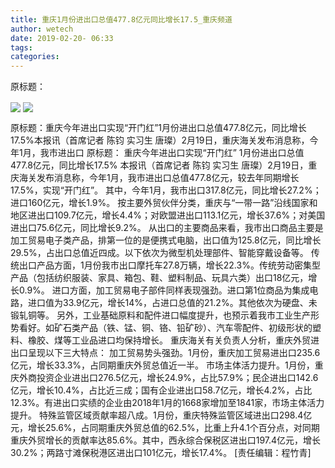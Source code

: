 ```yaml
---
title: 重庆1月份进出口总值477.8亿元同比增长17.5_重庆频道
author: wetech
date: 2019-02-20- 06:33
tags: 
categories: 
---
```

原标题：
<!-- more -->
                
<img align="center" border="0" src="http://p2.ifengimg.com/a/2019_08/65bc2210283fd09_size21_w600_h303.jpg" />
                
<img align="center" border="0" src="http://p2.ifengimg.com/a/2016/0810/204c433878d5cf9size1_w16_h16.png" />
            
原标题：重庆今年进出口实现“开门红”1月份进出口总值477.8亿元，同比增长17.5%本报讯（首席记者 陈钧 实习生 唐璨）2月19日，重庆海关发布消息称，今年1月，我市进出口
原标题：
重庆今年进出口实现“开门红”
1月份进出口总值477.8亿元，同比增长17.5%
本报讯（首席记者 陈钧 实习生 唐璨）2月19日，重庆海关发布消息称，今年1月，我市进出口总值477.8亿元，较去年同期增长17.5%，实现“开门红”。
其中，今年1月，我市出口317.8亿元，同比增长27.2%；进口160亿元，增长1.9%。
按主要外贸伙伴分类，重庆与“一带一路”沿线国家和地区进出口109.7亿元，增长4.4%；对欧盟进出口113.1亿元，增长37.6%；对美国进出口75.6亿元，同比增长9.2%。
从出口的主要商品来看，我市出口商品主要是加工贸易电子类产品，排第一位的是便携式电脑，出口值为125.8亿元，同比增长29.5%，占出口总值近四成。以下依次为微型机处理部件、智能穿戴设备等。
传统出口产品方面，1月份我市出口摩托车27.8万辆，增长22.3%。传统劳动密集型产品（包括纺织服装、家具、箱包、鞋、塑料制品、玩具六类）出口18亿元，增长0.9%。
进口方面，加工贸易电子部件同样表现强劲。进口第1位商品为集成电路，进口值为33.9亿元，增长14%，占进口总值的21.2%。其他依次为硬盘、未锻轧铜等。
另外，工业基础原料和配件进口幅度提升，也预示着我市工业生产形势看好。如矿石类产品（铁、锰、铜、铬、铅矿砂）、汽车零配件、初级形状的塑料、橡胶、煤等工业品进口均保持增长。
重庆海关有关负责人分析，重庆外贸进出口呈现以下三大特点：
加工贸易势头强劲。1月份，重庆加工贸易进出口235.6亿元，增长33.3%，占同期重庆外贸总值近一半。
市场主体活力提升。1月份，重庆外商投资企业进出口276.5亿元，增长24.9%，占比57.9%；民企进出口142.6亿元，增长10.4%，占比近三成；国有企业进出口58.7亿元，增长4.2%，占比12.3%。有进出口实绩的企业由2018年1月的1668家增加至1841家，市场主体活力提升。
特殊监管区域贡献率超八成。1月份，重庆特殊监管区域进出口298.4亿元，增长25.6%，占同期重庆外贸总值的62.5%，比重上升4.1个百分点，对同期重庆外贸增长的贡献率达85.6%。其中，西永综合保税区进出口197.4亿元，增长30.2%；两路寸滩保税港区进出口101亿元，增长17.4%。
[责任编辑：程竹青]
            

